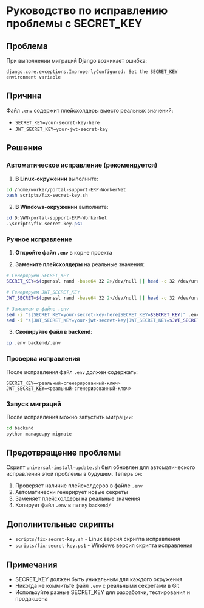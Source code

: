 # Руководство по исправлению проблемы с SECRET_KEY

## Проблема
При выполнении миграций Django возникает ошибка:
```
django.core.exceptions.ImproperlyConfigured: Set the SECRET_KEY environment variable
```

## Причина
Файл `.env` содержит плейсхолдеры вместо реальных значений:
- `SECRET_KEY=your-secret-key-here`
- `JWT_SECRET_KEY=your-jwt-secret-key`

## Решение

### Автоматическое исправление (рекомендуется)

1. **В Linux-окружении** выполните:
```bash
cd /home/worker/portal-support-ERP-WorkerNet
bash scripts/fix-secret-key.sh
```

2. **В Windows-окружении** выполните:
```powershell
cd D:\WN\portal-support-ERP-WorkerNet
.\scripts\fix-secret-key.ps1
```

### Ручное исправление

1. **Откройте файл `.env`** в корне проекта

2. **Замените плейсхолдеры** на реальные значения:
```bash
# Генерируем SECRET_KEY
SECRET_KEY=$(openssl rand -base64 32 2>/dev/null || head -c 32 /dev/urandom | base64)

# Генерируем JWT_SECRET_KEY  
JWT_SECRET=$(openssl rand -base64 32 2>/dev/null || head -c 32 /dev/urandom | base64)

# Заменяем в файле .env
sed -i "s|SECRET_KEY=your-secret-key-here|SECRET_KEY=$SECRET_KEY|" .env
sed -i "s|JWT_SECRET_KEY=your-jwt-secret-key|JWT_SECRET_KEY=$JWT_SECRET|" .env
```

3. **Скопируйте файл в backend**:
```bash
cp .env backend/.env
```

### Проверка исправления

После исправления файл `.env` должен содержать:
```
SECRET_KEY=<реальный-сгенерированный-ключ>
JWT_SECRET_KEY=<реальный-сгенерированный-ключ>
```

### Запуск миграций

После исправления можно запустить миграции:
```bash
cd backend
python manage.py migrate
```

## Предотвращение проблемы

Скрипт `universal-install-update.sh` был обновлен для автоматического исправления этой проблемы в будущем. Теперь он:

1. Проверяет наличие плейсхолдеров в файле `.env`
2. Автоматически генерирует новые секреты
3. Заменяет плейсхолдеры на реальные значения
4. Копирует файл `.env` в папку `backend/`

## Дополнительные скрипты

- `scripts/fix-secret-key.sh` - Linux версия скрипта исправления
- `scripts/fix-secret-key.ps1` - Windows версия скрипта исправления

## Примечания

- SECRET_KEY должен быть уникальным для каждого окружения
- Никогда не коммитьте файл `.env` с реальными секретами в Git
- Используйте разные SECRET_KEY для разработки, тестирования и продакшена

